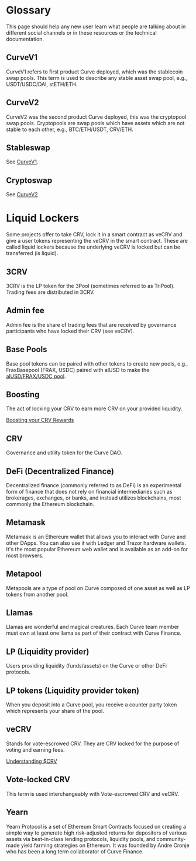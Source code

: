 <h1>Glossary</h1>

This page should help any new user learn what people are talking about in different social channels or in these resources or the technical documentation.

## **CurveV1**

CurveV1 refers to first product Curve deployed, which was the stablecoin swap pools.  This term is used to describe any stable asset swap pool, e.g., USDT/USDC/DAI, stETH/ETH.

## **CurveV2**

CurveV2 was the second product Curve deployed, this was the cryptopool swap pools.  Cryptopools are swap pools which have assets which are not stable to each other, e.g., BTC/ETH/USDT, CRV/ETH.

## **Stableswap**

See [CurveV1](#curvev1).

## **Cryptoswap**

See [CurveV2](#curvev2)

# **Liquid Lockers**

Some projects offer to take CRV, lock it in a smart contract as veCRV and give a user tokens representing the veCRV in the smart contract.  These are called liquid lockers because the underlying veCRV is locked but can be transferred (is liquid).

## **3CRV**

3CRV is the LP token for the 3Pool (sometimes referred to as TriPool). Trading fees are distributed in 3CRV.

## **Admin fee**

Admin fee is the share of trading fees that are received by governance participants who have locked their CRV (see veCRV).

## **Base Pools**

Base pool tokens can be paired with other tokens to create new pools, e.g., FraxBasepool (FRAX, USDC) paired with alUSD to make the [alUSD/FRAX/USDC pool](https://www.curve.finance/dex/ethereum/pools/factory-v2-147/deposit).

## **Boosting**

The act of locking your CRV to earn more CRV on your provided liquidity.

[Boosting your CRV Rewards](../reward-gauges/boosting-your-crv-rewards.md)

## **CRV**

Governance and utility token for the Curve DAO.

## **DeFi (Decentralized Finance)**

Decentralized finance (commonly referred to as DeFi) is an experimental form of finance that does not rely on financial intermediaries such as brokerages, exchanges, or banks, and instead utilizes blockchains, most commonly the Ethereum blockchain.

## **Metamask**

Metamask is an Ethereum wallet that allows you to interact with Curve and other DApps. You can also use it with Ledger and Trezor hardware wallets. It's the most popular Ethereum web wallet and is available as an add-on for most browsers.

## **Metapool**

Metapools are a type of pool on Curve composed of one asset as well as LP tokens from another pool.

## **Llamas**

Llamas are wonderful and magical creatures. Each Curve team member must own at least one llama as part of their contract with Curve Finance.

## **LP (Liquidity provider)**

Users providing liquidity (funds/assets) on the Curve or other DeFi protocols.

## **LP tokens (Liquidity provider token)**

When you deposit into a Curve pool, you receive a counter party token which represents your share of the pool.

## **veCRV**

Stands for vote-escrowed CRV. They are CRV locked for the purpose of voting and earning fees.

[Understanding $CRV](../crv-token/overview.md)

## **Vote-locked CRV**

This term is used interchangeably with Vote-escrowed CRV and veCRV.

## **Yearn**

Yearn Protocol is a set of Ethereum Smart Contracts focused on creating a simple way to generate high risk-adjusted returns for depositors of various assets via best-in-class lending protocols, liquidity pools, and community-made yield farming strategies on Ethereum. It was founded by Andre Cronje who has been a long term collaborator of Curve Finance.
